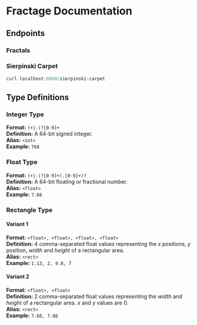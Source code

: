 # Fractage Documentation

## Endpoints

### Fractals

### Sierpinski Carpet

```powershell
curl localhost:6060/sierpinski-carpet
```

## Type Definitions

### Integer Type

**Format:** `(+|-)?[0-9]+`<br/>
**Definition:** A 64-bit signed integer.<br/>
**Alias:** `<int>`<br/>
**Example:** `768`

### Float Type

**Format:** `(+|-)?[0-9]+(.[0-9]+)?`<br/>
**Definition:** A 64-bit floating or fractional number.<br/>
**Alias:** `<float>`<br/>
**Example:** `7.68`

### Rectangle Type

#### Variant 1

**Format:** `<float>, <float>, <float>, <float>`<br/>
**Definition:** 4 comma-separated float values representing the _x_ positions, _y_ position, _width_ and _height_ of a rectangular area.<br/>
**Alias:** `<rect>`<br/>
**Example:** `1.13, 2, 9.8, 7`

#### Variant 2

**Format:** `<float>, <float>`<br/>
**Definition:** 2 comma-separated float values representing the _width_ and _height_ of a rectangular area. _x_ and _y_ values are 0.<br/>
**Alias:** `<rect>`<br/>
**Example:** `7.68, 7.86`
